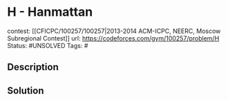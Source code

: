 # H - Hanmattan

contest: [[CFICPC/100257/100257|2013-2014 ACM-ICPC, NEERC, Moscow Subregional Contest]]
url: https://codeforces.com/gym/100257/problem/H
Status: #UNSOLVED
Tags: #

## Description

## Solution


